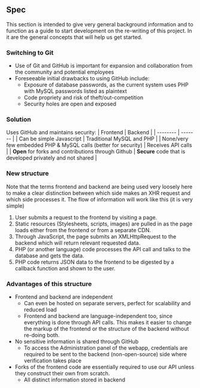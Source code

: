 ## Spec
This section is intended to give very general background information and to function as a guide to start development on the re-writing of this project. In it are the general concepts that will help us get started.

### Switching to Git
- Use of Git and GitHub is important for expansion and collaboration from the community and potential employees
- Foreseeable initial drawbacks to using GitHub include:
  - Exposure of database passwords, as the current system uses PHP with MySQL passwords listed as plaintext
  - Code propriety and risk of theft/out-competition
  - Security holes are open and exposed

### Solution
Uses GitHub and maintains security:
| Frontend | Backend |
| -------- | ------- |
| Can be simple Javascript | Traditional MySQL and PHP |
| None/very few embedded PHP & MySQL calls (better for security) | Receives API calls |
| **Open** for forks and contributions through Github | **Secure** code that is developed privately and not shared |
  
### New structure
Note that the terms frontend and backend are being used very loosely here to make a clear distinction between which side makes an XHR request and which side processes it. The flow of information will work like this (it is very simple)

1. User submits a request to the frontend by visiting a page.
2. Static resources (Stylesheets, scripts, images) are pulled in as the page loads either from the frontend or from a separate CDN.
3. Through JavaScript, the page submits an XMLHttpRequest to the backend which will return relevant requested data.
4. PHP (or another language) code processes the API call and talks to the database and gets the data.
5. PHP code returns JSON data to the frontend to be digested by a callback function and shown to the user.

### Advantages of this structure
- Frontend and backend are independent
  - Can even be hosted on separate servers, perfect for scalability and reduced load
  - Frontend and backend are language-independent too, since everything is done through API calls. This makes it easier to change the markup of the frontend or the structure of the backend without re-doing both.
- No sensitive information is shared through GitHub
  - To access the Administration panel of the webapp, credentials are required to be sent to the backend (non-open-source) side where verification takes place
- Forks of the frontend code are essentially required to use our API unless they construct their own from scratch.
  - All distinct information stored in backend
